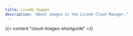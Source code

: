```yaml
---
title: Linode Images
description: "About images in the Linode Cloud Manager."
---
```


{{< content "cloud-images-shortguide" >}}
